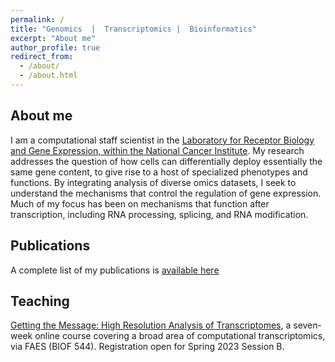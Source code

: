 ```yaml
---
permalink: /
title: "Genomics  |  Transcriptomics |  Bioinformatics"
excerpt: "About me"
author_profile: true
redirect_from: 
  - /about/
  - /about.html
---
```



About me
------
I am a computational staff scientist in the [Laboratory for Receptor Biology and Gene Expression, within the National Cancer Institute](https://ccr.cancer.gov/laboratory-of-receptor-biology-and-gene-expression).  My research addresses the question of how cells can differentially deploy essentially the same gene content, to give rise to a host of specialized phenotypes and functions.  By integrating analysis of diverse omics datasets, I seek to understand the mechanisms that control the regulation of gene expression.  Much of my focus has been on mechanisms that function after transcription, including RNA processing, splicing, and RNA modification.

Publications
------
A complete list of my publications is [available here]( https://scholar.google.com/citations?hl=en&user=-UBk_eQAAAAJURL)

Teaching
------
[Getting the Message: High Resolution Analysis of Transcriptomes](https://catalog.faes.org/bioinformatics-and-data-science/biof-544), a seven-week online course covering a broad area of computational transcriptomics, via FAES (BIOF 544). Registration open for Spring 2023 Session B.
 